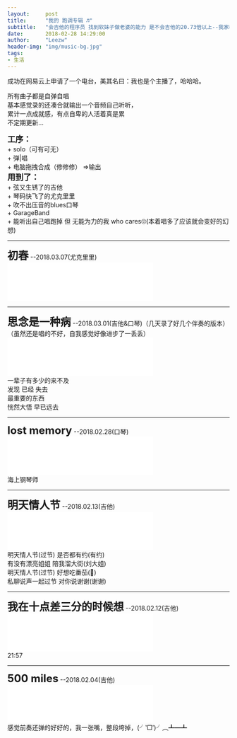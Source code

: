 ```yaml
---
layout:     post
title:      "我的 跑调专辑 ♬"
subtitle:   "会吉他的程序员 找到软妹子做老婆的能力 是不会吉他的20.73倍以上--我家楼上的长胡子大爷"
date:       2018-02-28 14:29:00
author:     "Leezw"
header-img: "img/music-bg.jpg"
tags:
- 生活
---
```


<!-- 
	倒序记录
	添加记录后修改页首 date日期
 -->

> 
成功在网易云上申请了一个电台，美其名曰：我也是个主播了，哈哈哈。<br>

所有曲子都是自弹自唱<br>
基本感觉录的还凑合就输出一个音频自己听听，<br>
累计一点成就感，有点自卑的人活着真是累<br>
不定期更新...

<div>
	<span style="font-size: 18px;  font-weight:bold;">工序：</span><br>
	<span>
	+ solo（可有可无）<br>
	+ 弹|唱 <br>
	+ 电脑拖拽合成（修修修） =>输出 <br>
	</span>
</div>

<div>
	<span style="font-size: 18px;  font-weight:bold;">用到了：</span><br>
	<span>
	+ 弦又生锈了的吉他<br>
	+ 琴码快飞了的尤克里里<br>
	+ 吹不出压音的blues口琴<br>
	+ GarageBand<br>
	+ 能听出自己唱跑掉 但 无能为力的我 who cares🙄(本着唱多了应该就会变好的幻想)<br>
	</span>
</div>

---
<div>
	<span style="font-size: 24px;  font-weight:bold;">初春</span>
	<span>--2018.03.07(尤克里里)</span><br>
	<iframe frameborder="no" border="0" marginwidth="0" marginheight="0" width="330" height="86" src="//music.163.com/outchain/player?type=3&amp;id=1368297836&amp;auto=0&amp;height=66">
	</iframe>
</div>

---
<div>
	<span style="font-size: 24px;  font-weight:bold;">思念是一种病</span>
	<span>--2018.03.01(吉他&amp;口琴)（几天录了好几个伴奏的版本）（虽然还是唱的不好，自我感觉好像进步了一丢丢）</span><br>
	<iframe frameborder="no" border="0" marginwidth="0" marginheight="0" width="330" height="86" src="//music.163.com/outchain/player?type=3&amp;id=1368219454&amp;auto=0&amp;height=66">
	</iframe>
	<br>
	一辈子有多少的来不及<br>
	发现 已经 失去<br>
	最重要的东西<br>
	恍然大悟 早已远去<br>
</div>

---
<div>
	<span style="font-size: 24px;  font-weight:bold;">lost memory</span>
	<span>--2018.02.28(口琴)</span><br>
	<iframe frameborder="no" border="0" marginwidth="0" marginheight="0" width="330" height="86" src="//music.163.com/outchain/player?type=3&amp;id=1368186956&amp;auto=0&amp;height=66">
	</iframe>
	<br>
	<span>海上钢琴师</span><br>
</div>

---
<div>
	<span style="font-size: 24px;  font-weight:bold;">明天情人节</span>
	<span>--2018.02.13(吉他)</span><br>
	<iframe frameborder="no" border="0" marginwidth="0" marginheight="0" width="330" height="86" src="//music.163.com/outchain/player?type=3&amp;id=1368180666&amp;auto=0&amp;height=66">
	</iframe>
	<br>
	<span>明天情人节(过节)  </span><span>  是否都有约(有约)</span><br>
	<span>有没有漂亮姐姐  </span><span>  陪我溜大街(刘大姐)</span><br>
	<span>明天情人节(过节)  </span><span>  好想吃番茄(🍅)</span><br>
	<span>私聊说声一起过节  </span><span>  对你说谢谢(谢谢)</span><br>
</div>

---
<div>
	<span style="font-size: 24px;  font-weight:bold;">我在十点差三分的时候想</span>
	<span>--2018.02.12(吉他)</span><br>
	<iframe frameborder="no" border="0" marginwidth="0" marginheight="0" width="330" height="86" src="//music.163.com/outchain/player?type=3&amp;id=1368185479&amp;auto=0&amp;height=66">
	</iframe>
	<br>
	<span>21:57</span><br>
</div>

---
<div>
	<span style="font-size: 24px;  font-weight:bold;">500 miles</span>
	<span>--2018.02.04(吉他)</span><br>
	<iframe frameborder="no" border="0" marginwidth="0" marginheight="0" width="330" height="86" src="//music.163.com/outchain/player?type=3&amp;id=1368168300&amp;auto=0&amp;height=66">
	</iframe><br>
	<span>感觉前奏还弹的好好的，我一张嘴，整段垮掉，(╯‵□′)╯︵┻━┻</span><br>
</div>

